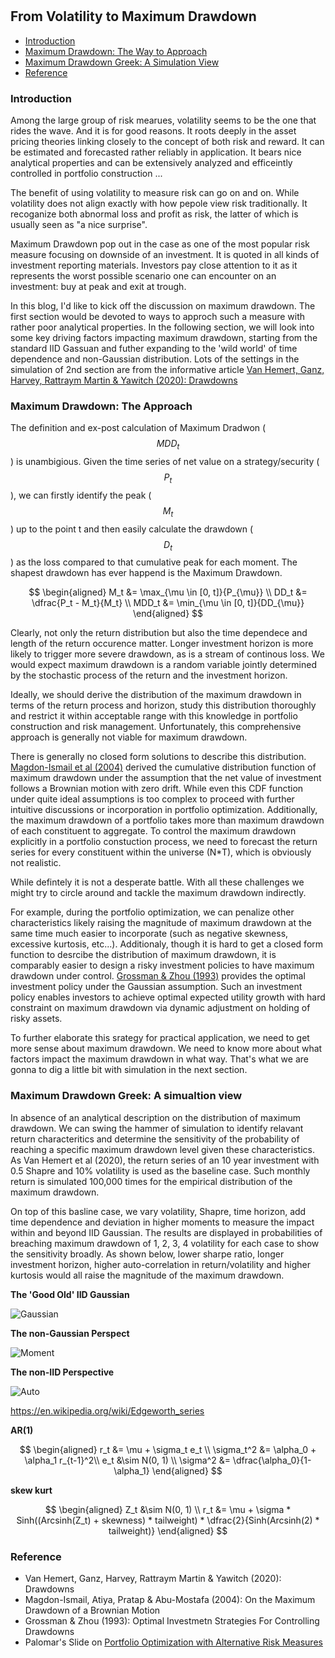 #

## From Volatility to Maximum Drawdown


- [Introduction](#introduction)
- [Maximum Drawdown: The Way to Approach](#approach)
- [Maximum Drawdown Greek: A Simulation View](#factor)
- [Reference](#ref)

### Introduction <a name="introduction"></a>

Among the large group of risk mearues, volatility seems to be the one that rides the wave. And it is for good reasons. It roots deeply in the asset pricing theories linking closely to the concept of both risk and reward. It can be estimated and forecasted rather reliably in application. It bears nice analytical properties and can be extensively analyzed and efficeintly controlled in portfolio construction ...

The benefit of using volatility to measure risk can go on and on. While volatility does not align exactly with how pepole view risk traditionally. It recoganize both abnormal loss and profit as risk, the latter of which is usually seen as "a nice surprise". 

Maximum Drawdown pop out in the case as one of the most popular risk measure focusing on downside of an investment. It is quoted in all kinds of investment reporting materials. Investors pay close attention to it as it represents the worst possible scenario one can encounter on an investment: buy at peak and exit at trough.

In this blog, I'd like to kick off the discussion on maximum drawdown. The first section would be devoted to ways to approch such a measure with rather poor analytical properties. In the following section, we will look into some key driving factors impacting maximum drawdown, starting from the standard IID Gassuan and futher expanding to the 'wild world' of time dependence and non-Gaussian distribution. Lots of the settings in the simulation of 2nd section are from the informative article [Van Hemert, Ganz, Harvey, Rattraym Martin & Yawitch (2020): Drawdowns](https://papers.ssrn.com/sol3/papers.cfm?abstract_id=3583864)

### Maximum Drawdown: The Approach <a name="approach"></a>

The definition and ex-post calculation of Maximum Dradwon ($$MDD_t$$) is unambigious. Given the time series of net value on a strategy/security ($$P_t$$), we can firstly identify the peak ($$M_t$$) up to the point t and then easily calculate the drawdown ($$D_t$$) as the loss compared to that cumulative peak for each moment. The shapest drawdown has ever happend is the Maximum Drawdown.

$$
\begin{aligned}
M_t &= \max_{\mu \in [0, t]}{P_{\mu}} \\
DD_t &= \dfrac{P_t - M_t}{M_t} \\
MDD_t &= \min_{\mu \in [0, t]}{DD_{\mu}}
\end{aligned}
$$

Clearly, not only the return distribution but also the time dependece and length of the return occurence matter. Longer investment horizon is more likely to trigger more severe drawdown, as is a stream of continous loss. We would expect maximum drawdown is a random variable jointly determined by the stochastic process of the return and the investment horizon. 

Ideally, we should derive the distribution of the maximum drawdown in terms of the return process and horizon, study this distribution thoroughly and restrict it within acceptable range with this knowledge in portfolio construction and risk management. Unfortunately, this comprehensive approach is generally not viable for maximum drawdown. 

There is generally no closed form solutions to describe this distribution. [Magdon-Ismail et al (2004)](https://www.jstor.org/stable/3215821?typeAccessWorkflow=login) derived the cumulative distribution function of maximum drawdown under the assumption that the net value of investment follows a Brownian motion with zero drift. While even this CDF function under quite ideal assumptions is too complex to proceed with further intuitive discussions or incorporation in portfolio optimization. Additionally, the maximum drawdown of a portfolio takes more than maximum drawdown of each constituent to aggregate. To control the maximum drawdown explicitly in a portfolio constuction process, we need to forecast the return series for every constituent within the universe (N*T), which is obviously not realistic. 

While defintely it is not a desperate battle. With all these challenges we might try to circle around and tackle the maximum drawdown indirectly. 

For example, during the portfolio optimization, we can penalize other characteristics likely raising the magnitude of maximum drawdown at the same time much easier to incorporate (such as negative skewness, excessive kurtosis, etc...). Additionaly, though it is hard to get a closed form function to desrcibe the distribution of maximum drawdown, it is comparably easier to design a risky investment policies to have maximum drawdown under control. [Grossman & Zhou (1993)](https://onlinelibrary.wiley.com/doi/abs/10.1111/j.1467-9965.1993.tb00044.x) provides the optimal investment policy under the Gaussian assumption. Such an investment policy enables investors to achieve optimal expected utility growth with hard constraint on maximum drawdown via dynamic adjustment on holding of risky assets. 

To further elaborate this srategy for practical application, we need to get more sense about maximum drawdown. We need to know more about what factors impact the maximum drawdown in what way. That's what we are gonna to dig a little bit with simulation in the next section.


### Maximum Drawdown Greek: A simualtion view <a name="factor"></a>

In absence of an analytical description on the distribution of maximum drawdown. We can swing the hammer of simulation to identify relavant return characteritics and determine the sensitivity of the probability of reaching a specific maximum drawdown level given these characteristics. As Van Hemert et al (2020), the return series of an 10 year investment with 0.5 Shapre and 10% volatility is used as the baseline case. Such monthly return is simulated 100,000 times for the empirical distribution of the maximum drawdown. 

On top of this basline case, we vary volatility, Shapre, time horizon, add time dependence and deviation in higher moments to measure the impact within and beyond IID Gaussian. The results are displayed in probabilities of breaching maximum drawdown of 1, 2, 3, 4 volatility for each case to show the sensitivity broadly. As shown below, lower sharpe ratio, longer investment horizon, higher auto-correlation in return/volatility and higher kurtosis would all raise the magnitude of the maximum drawdown.



**The 'Good Old' IID Gaussian**

![Gaussian](https://raw.githubusercontent.com/SkyBlueRW/SkyBlueRW.github.io/main/_posts/asset/mdd_gaussian.png)

**The non-Gaussian Perspect**

![Moment](https://raw.githubusercontent.com/SkyBlueRW/SkyBlueRW.github.io/main/_posts/asset/mdd_moment.png)

**The non-IID Perspective**

![Auto](https://raw.githubusercontent.com/SkyBlueRW/SkyBlueRW.github.io/main/_posts/asset/mdd_tsc.png)

https://en.wikipedia.org/wiki/Edgeworth_series

**AR(1)**

$$
\begin{aligned}
r_t &= \mu + \sigma_t e_t \\
\sigma_t^2 &= \alpha_0 + \alpha_1 r_{t-1}^2\\
e_t &\sim N(0, 1) \\
\sigma^2 &= \dfrac{\alpha_0}{1-\alpha_1}
\end{aligned}
$$


**skew kurt**

$$
\begin{aligned}
Z_t &\sim N(0, 1) \\
r_t &= \mu + \sigma * Sinh((Arcsinh(Z_t) + skewness) * tailweight) * \dfrac{2}{Sinh(Arcsinh(2) * tailweight)}
\end{aligned}
$$


### Reference <a name="ref"></a>

- Van Hemert, Ganz, Harvey, Rattraym Martin & Yawitch (2020): Drawdowns
- Magdon-Ismail, Atiya, Pratap & Abu-Mostafa (2004): On the Maximum Drawdown of a Brownian Motion
- Grossman & Zhou (1993): Optimal Investmetn Strategies For Controlling Drawdowns
- Palomar's Slide on [Portfolio Optimization with Alternative Risk Measures](https://palomar.home.ece.ust.hk/MAFS5310_lectures/slides_CVaR_portfolio.html#1)
  
